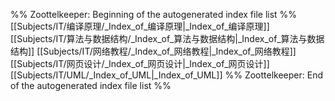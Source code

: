 %% Zoottelkeeper: Beginning of the autogenerated index file list  %%
 [[Subjects/IT/编译原理/_Index_of_编译原理|_Index_of_编译原理]]
 [[Subjects/IT/算法与数据结构/_Index_of_算法与数据结构|_Index_of_算法与数据结构]]
 [[Subjects/IT/网络教程/_Index_of_网络教程|_Index_of_网络教程]]
 [[Subjects/IT/网页设计/_Index_of_网页设计|_Index_of_网页设计]]
 [[Subjects/IT/UML/_Index_of_UML|_Index_of_UML]]
%% Zoottelkeeper: End of the autogenerated index file list  %%
